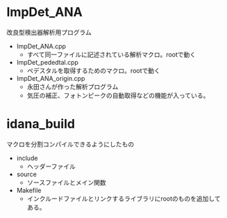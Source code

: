 # ImpDet_ANA
改良型検出器解析用プログラム

- ImpDet_ANA.cpp
  - すべて同一ファイルに記述されている解析マクロ。rootで動く
- ImpDet_pededtal.cpp
  - ペデスタルを取得するためのマクロ。rootで動く
- ImpDet_ANA_origin.cpp
  - 永田さんが作った解析プログラム
  - 気圧の補正、フォトンピークの自動取得などの機能が入っている。

# idana_build
マクロを分割コンパイルできるようにしたもの
- include
  - ヘッダーファイル
- source
  - ソースファイルとメイン関数
- Makefile
  - インクルードファイルとリンクするライブラリにrootのものを追加してある。
